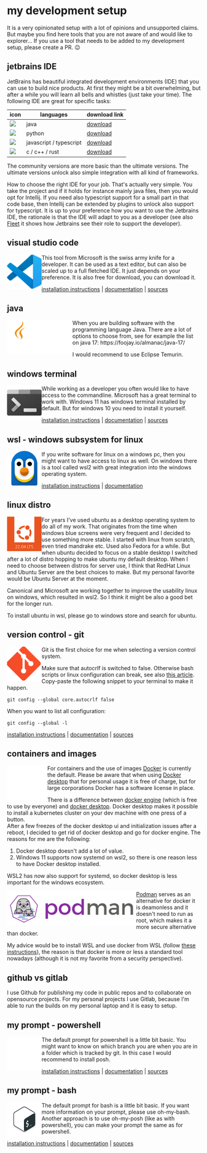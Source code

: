 # my development setup
It is a very opinionated setup with a lot of opinions and unsupported claims.
But maybe you find here tools that you are not aware of and would like to explorer... 
If you use a tool that needs to be added to my development setup, please create a PR. 😉 

## jetbrains IDE

JetBrains has beautiful integrated development environments (IDE) that you can use to build nice products. 
At first they might be a bit overwhelming, but after a while you will learn all bells and whistles (just take your time).
The following IDE are great for specific tasks:

| icon               | languages               | download link                 |
| ------------------ | ----------------------- | ----------------------------- |
| ![][logo-intellij] | java                    | [download][download-intellij] |
| ![][logo-pycharm]  | python                  | [download][download-pycharm]  |
| ![][logo-webstorm] | javascript / typescript | [download][download-webstorm] |
| ![][logo-clion]    | c / c++ / rust          | [download][download-clion]    |

The community versions are more basic than the ultimate versions. The ultimate versions unlock also 
simple integration with all kind of frameworks. 

How to choose the right IDE for your job. That's actually very simple. You take the project and if it holds for instance mainly
java files, then you would opt for Intellij. If you need also typescript support for a small part in that code base, then 
Intellij can be extended by plugins to unlock also support for typescript. It is up to your preference how you want to use the
Jetbrains IDE, the rationale is that the IDE will adapt to you as a developer (see also [Fleet](https://www.jetbrains.com/fleet/) 
it shows how Jetbrains see their role to support the developer). 

## visual studio code
<img src="./img/vscode.svg" align="left" height="90em" />
This tool from Microsoft is the swiss army knife for a developer. It can be used as a text editor, but can also be scaled up to a full fletched IDE. It just depends on your preference. 
It is also free for download, you can download it. 

[installation instructions](https://apps.microsoft.com/store/detail/XP9KHM4BK9FZ7Q) | [documentation](https://code.visualstudio.com/docs) | [sources](https://github.com/microsoft/vscode)

## java
<img src="./img/java-logo.png" align="left" height="90em" />
When you are building software with the programming language Java. There are a lot of options to choose from, see for example the list on java 17: https://foojay.io/almanac/java-17/ 

I would recommend to use Eclipse Temurin.

## windows terminal
<img src="./img/terminal.svg" align="left" height="90em" />
While working as a developer you often would like to have access to the commandline. Microsoft has a great terminal to work with. Windows 11 has windows terminal installed by default. But for windows 10 you need to install it yourself. 

[installation instructions](https://www.microsoft.com/store/productId/9N0DX20HK701) | [documentation](https://learn.microsoft.com/en-us/windows/terminal/) | [sources](https://github.com/microsoft/terminal)

## wsl - windows subsystem for linux
<img src="./img/wsl-logo.png" align="left" height="90em" />
If you write software for linux on a windows pc, then you might want to have access to linux as well. On windows there is a tool called wsl2 with great integration into the windows operating system. 

[installation instructions](https://learn.microsoft.com/en-us/windows/wsl/install) | [documentation](https://learn.microsoft.com/en-us/windows/wsl/)

## linux distro
<img src="./img/ubuntu-windows-store.png" align="left" height="90em" />
For years I've used ubuntu as a desktop operating system to do all of my work. That originates from the time when windows blue
screens were very frequent and I decided to use something more stable. I started with linux from scratch, even tried mandrake etc.
Used also Fedora for a while. But when ubuntu decided to focus on a stable desktop I switched after a lot of distro hopping to 
make ubuntu my default desktop. 
When I need to choose between distros for server use, I think that RedHat Linux and Ubuntu Server are the best choices to make. 
But my personal favorite would be Ubuntu Server at the moment. 

Canonical and Microsoft are working together to improve the usability linux on windows, which resulted in wsl2.
So I think it might be also a good bet for the longer run. 

To install ubuntu in wsl, please go to windows store and search for ubuntu. 

## version control - git
<img src="./img/git-logo.png" align="left" height="90em" />
Git is the first choice for me when selecting a version control system.

Make sure that autocrlf is switched to false. Otherwise bash scripts or linux configuration can break, see also [this article](https://www.aleksandrhovhannisyan.com/blog/crlf-vs-lf-normalizing-line-endings-in-git/). Copy-paste
the following snippet to your terminal to make it happen. 

```shell
git config --global core.autocrlf false
```

When you want to list all configuration:

```shell
git config --global -l
```

[installation instructions](https://git-scm.com/downloads) | [documentation](https://git-scm.com/doc) | [sources](https://github.com/git/git) 

## containers and images
<img src="./img/docker-logo.png" align="left" height="90em" />

For containers and the use of images [Docker](https://www.docker.com/) is currently the default. Please be aware that when 
using [Docker desktop](https://www.docker.com/products/docker-desktop/alternatives/) that for personal usage it is free 
of charge, but for large corporations Docker has a software license in place. 

There is a difference between [docker engine](https://docs.docker.com/engine/) (which is free to use by everyone) and [docker desktop](https://docs.docker.com/desktop/). Docker desktop makes it possible to install a kubernetes cluster on your dev machine with one press of a button.  
After a few freezes of the docker desktop ui and initialization issues after a reboot, I decided to get rid of docker desktop and go for docker engine. The reasons for me are the following:
1. Docker desktop doesn't add a lot of value.
1. Windows 11 supports now systemd on wsl2, so there is one reason less to have Docker desktop installed.

WSL2 has now also support for systemd, so docker desktop is less important for the windows ecosystem. 

<img src="./img/podman-logo.svg" align="left" height="90em" />

[Podman](https://podman.io/) serves as an alternative for docker it is deamonless and it doesn't need to run as root, which
makes it a more secure alternative than docker. 

My advice would be to install WSL and use docker from WSL (follow [these instructions](https://nickjanetakis.com/blog/install-docker-in-wsl-2-without-docker-desktop)), the reason is that docker is more or less a standard tool 
nowadays (although it is not my favorite from a security perspective). 

## github vs gitlab
I use Github for publishing my code in public repos and to collaborate on opensource projects. 
For my personal projects I use Gitlab, because I'm able to run the builds on my personal laptop and it is easy to setup. 

## my prompt - powershell
<img src="./img/oh-my-posh-logo.svg" align="left" height="90em" />
The default prompt for powershell is a little bit basic. You might want to know on which branch you are when you are in a folder
which is tracked by git. In this case I would recommend to install posh.

[installation instructions](https://ohmyposh.dev/docs/installation/windows) | [documentation](https://ohmyposh.dev/docs) | [sources](https://github.com/jandedobbeleer/oh-my-posh) 

## my prompt - bash
<img src="./img/oh-my-bash-logo.png" align="left" height="90em" />
The default prompt for bash is a little bit basic. If you want more information on your prompt, please use oh-my-bash. Another approach is to use oh-my-posh (like as with powershell), you can make your prompt the same as for powershell.

[installation instructions](https://ohmybash.nntoan.com/) | [documentation](https://ohmybash.nntoan.com/) | [sources](https://github.com/ohmybash/oh-my-bash) 



<!--
[installation instructions]() | [documentation]() | [sources]() 
-->


[logo-intellij]: ./img/IntelliJ_IDEA_icon.svg
[logo-pycharm]: ./img/PyCharm_icon.svg
[logo-webstorm]: ./img/WebStorm_icon.svg
[logo-clion]: ./img/CLion_icon.svg

[download-intellij]: https://www.jetbrains.com/idea/download/
[download-pycharm]: https://www.jetbrains.com/pycharm/download/
[download-webstorm]: https://www.jetbrains.com/webstorm/download/
[download-clion]: https://www.jetbrains.com/clion/download/

